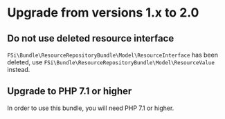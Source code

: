 # Upgrade from versions 1.x to 2.0

## Do not use deleted resource interface

`FSi\Bundle\ResourceRepositoryBundle\Model\ResourceInterface` has been deleted,
use `FSi\Bundle\ResourceRepositoryBundle\Model\ResourceValue` instead.

## Upgrade to PHP 7.1 or higher

In order to use this bundle, you will need PHP 7.1 or higher.
